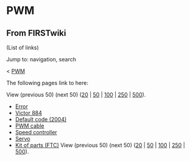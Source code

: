 # PWM

## From FIRSTwiki

(List of links)

Jump to: navigation, search

< [PWM](/index.php?title=PWM&redirect=no "PWM")

The following pages link to here:

View (previous 50) (next 50) ([20](/index.php?title=Special:Whatlinkshere/PWM&limit=20&from=0 "Special:Whatlinkshere/PWM") | [50](/index.php?title=Special:Whatlinkshere/PWM&limit=50&from=0 "Special:Whatlinkshere/PWM") | [100](/index.php?title=Special:Whatlinkshere/PWM&limit=100&from=0 "Special:Whatlinkshere/PWM") | [250](/index.php?title=Special:Whatlinkshere/PWM&limit=250&from=0 "Special:Whatlinkshere/PWM") | [500](/index.php?title=Special:Whatlinkshere/PWM&limit=500&from=0 "Special:Whatlinkshere/PWM")).

- [Error](error)
- [Victor 884](victor-884)
- [Default code (2004)](Default_code_%282004%29 "Default code \(2004\)")
- [PWM cable](pwm-cable)
- [Speed controller](Speed_controller "Speed controller")
- [Servo](servo)
- [Kit of parts (FTC)](Kit_of_parts_%28FTC%29 "Kit of parts \(FTC\)") View (previous 50) (next 50) ([20](/index.php?title=Special:Whatlinkshere/PWM&limit=20&from=0 "Special:Whatlinkshere/PWM") | [50](/index.php?title=Special:Whatlinkshere/PWM&limit=50&from=0 "Special:Whatlinkshere/PWM") | [100](/index.php?title=Special:Whatlinkshere/PWM&limit=100&from=0 "Special:Whatlinkshere/PWM") | [250](/index.php?title=Special:Whatlinkshere/PWM&limit=250&from=0 "Special:Whatlinkshere/PWM") | [500](/index.php?title=Special:Whatlinkshere/PWM&limit=500&from=0 "Special:Whatlinkshere/PWM")).
